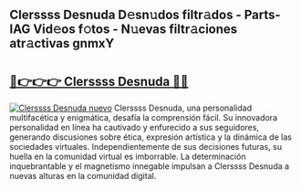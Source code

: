 ## Clerssss Desnuda D𝚎sn𝚞dos filtr𝚊dos - Parts-IAG Vid𝚎os f𝚘tos - N𝚞evas filtr𝚊ciones atr𝚊ctivas gnmxY

# <h2><a href="http://mb61yzw.tromn.icu/?c=Clerssss+Desnuda">🔗👉👉👉 Clerssss Desnuda 🔗🔗</a></h2>

[![Clerssss Desnuda nuevo](https://i.imgur.com/pEAQMta.gif)](http://mb61yzw.tromn.icu/?c=Clerssss+Desnuda)
Clerssss Desnuda, una personalidad multifacética y enigmática, desafía la comprensión fácil. Su innovadora personalidad en línea ha cautivado y enfurecido a sus seguidores, generando discusiones sobre ética, expresión artística y la dinámica de las sociedades virtuales. Independientemente de sus decisiones futuras, su huella en la comunidad virtual es imborrable. La determinación inquebrantable y el magnetismo innegable impulsan a Clerssss Desnuda a nuevas alturas en la comunidad digital.

